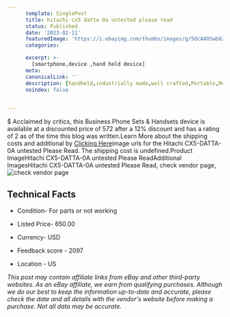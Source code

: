 ```yaml
---
      template: SinglePost
      title: hitachi cx5 datta 0a untested please read
      status: Published
      date: '2023-02-11'
      featuredImage: 'https://i.ebayimg.com/thumbs/images/g/5OcAAOSwb8ZjhSst/s-l225.jpg'
      categories: 

      excerpt: >-
        [smartphone,device ,hand held device]
      meta:
      canonicalLink: ''
      description: [handheld,industrially made,well crafted,Portable,Mobile,Compact,Convenient,Lightweight,Maneuverable,Man-portable,Miniature,Carriable,Hand-held,Light,Holdable,Transportable,Mobile device,Pocket-sized,On-the-go,Wireless,Cordless,Compact size,Convenient size, smartphone,device ,hand held device]
      noindex: false

        
---
```

$
    Acclaimed by critics, this Business Phone Sets & Handsets device is available at a discounted price of 572 after a 12% discount and has a rating of 2 as of the time this blog was written.Learn More about the shipping costs and additional by [Clicking Here](https://www.ebay.com/itm/144831564974?hash=item21b8a24cae%3Ag%3A5OcAAOSwb8ZjhSst&mkevt=1&mkcid=1&mkrid=711-53200-19255-0&campid=%253CePNCampaignId%253E&customid=%253CreferenceId%253E&toolid=10049)image urls for the Hitachi CX5-DATTA-0A untested Please Read. The shipping cost is undefined.Product ImageHitachi CX5-DATTA-0A untested Please ReadAdditional ImagesHitachi CX5-DATTA-0A untested Please Read, check vendor page, ![check vendor page](https://origin-galleryplus.ebayimg.com/ws/web/144831564974_2_0_1/225x225.jpg,https://origin-galleryplus.ebayimg.com/ws/web/144831564974_3_0_1/225x225.jpg,https://origin-galleryplus.ebayimg.com/ws/web/144831564974_4_0_1/225x225.jpg,https://origin-galleryplus.ebayimg.com/ws/web/144831564974_5_0_1/225x225.jpg,https://origin-galleryplus.ebayimg.com/ws/web/144831564974_6_0_1/225x225.jpg,https://origin-galleryplus.ebayimg.com/ws/web/144831564974_7_0_1/225x225.jpg,https://origin-galleryplus.ebayimg.com/ws/web/144831564974_8_0_1/225x225.jpg,https://origin-galleryplus.ebayimg.com/ws/web/144831564974_9_0_1/225x225.jpg,https://origin-galleryplus.ebayimg.com/ws/web/144831564974_10_0_1/225x225.jpg)
    
    

 ## Technical Facts 



     
      

 - Condition- For parts or not working 


      

 - Listed Price- 650.00 


      

 - Currency- USD 


      

 - Feedback score - 2097 


      

 - Location - US 


      
      

 *_This post may contain affiliate links from eBay and other third-party websites. As an eBay affiliate, we earn from qualifying purchases. Although we do our best to keep the information up-to-date and accurate, please check the date and all details with the vendor's website before making a purchase. Not all data may be accurate._*



    
    
    
    
    